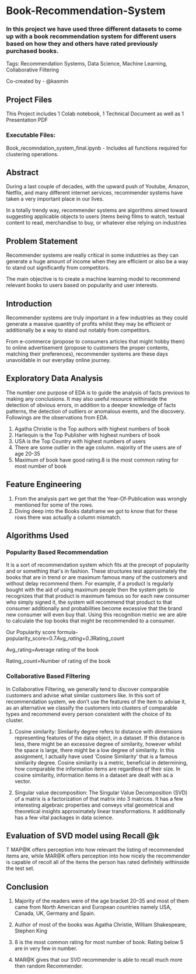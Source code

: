 # Book-Recommendation-System

### In this project we have used three different datasets to come up with a book recommendation system for different users based on how they and others have rated previously purchased books.

Tags: Recommendation Systems, Data Science, Machine Learning, Collaborative Filtering

Co-created by - @kasmin

## Project Files
This Project includes 1 Colab notebook, 1 Technical Document as well as 1 Presentation PDF

### Executable Files:
   Book_recomndation_system_final.ipynb - Includes all functions required for clustering operations.
   


## Abstract
During a last couple of decades, with the upward push of Youtube, Amazon, Netflix, and many different internet services, recommender systems have taken a very important place in our lives. 

   In a totally trendy way, recommender systems are algorithms aimed toward suggesting applicable objects to users (items being films to watch, textual content to read, merchandise to buy, or whatever else relying on industries
   
## Problem Statement
Recommender systems are really critical in some industries as they can generate a  huge amount of income when they are efficient or also be a way to stand out  significantly from competitors. 

The main objective is to create a machine learning model to recommend relevant books to users based on popularity and user interests. 

## Introduction
Recommender systems are truly important in a few industries as they could generate a massive quantity of profits whilst they may be efficient or additionally be a way to stand out notably from competitors.

From e-commerce (propose to consumers articles that might hobby them) to online advertisement (propose to customers the proper contents, matching their preferences), recommender systems are these days unavoidable in our everyday online journey.

## Exploratory Data Analysis
The number one purpose of EDA is to guide the analysis of facts previous to making any conclusions. It may also useful resource withinside the detection of obvious errors, in addition to a deeper knowledge of facts patterns, the detection of outliers or anomalous events, and the discovery. Followings are the observations from EDA.
1) Agatha Christie is the Top authors with highest numbers of book
2) Harlequin is the Top Publisher with highest numbers of book
3) USA is the Top Country with highest numbers of users
4) There are some outlier in the age column. majority of the users are of age 20-35 
5) Maximum of book have good rating.8 is the most common rating for most number of book

## Feature Engineering
1) From the analysis part we get that the Year-Of-Publication was wrongly  mentioned for some of the rows. 
2) Diving deep into the Books dataframe we got to know that for these rows  there was actually a column mismatch. 

## Algorithms Used
### Popularity Based Recommendation
It is a sort of recommendation system which fits at the precept of popularity and or something that's in fashion. These structures test approximately the books that are in trend or are maximum famous many of the customers and without delay recommend them. For example, if a product is regularly bought with the aid of using maximum people then the system gets to recognizes that that product is maximum famous so for each new consumer who simply signed it, the system will recommend that product to that consumer additionally and probabilities become excessive that the brand new consumer will even buy that. Using this recognition metric we are able to calculate the top books that might be recommended to a consumer. 

Our Popularity score formula-
popularity_score=0.7*Avg_rating+0.3*Rating_count 

Avg_rating=Average rating of the book

Rating_count=Number of rating of the book

### Collaborative Based Filtering
In Collaborative Filtering, we generally tend to discover comparable customers and advise what similar customers like. In this sort of recommendation system, we don’t use the features of the item to advise it, as an alternative we classify the customers into clusters of comparable types and recommend every person consistent with the choice of its cluster.

1) Cosine similarity:  Similarity degree refers to distance with dimensions representing features of the data object, in a dataset. If this distance is less, there might be an excessive degree of similarity, however whilst the space is large, there might be a low degree of similarity. In this assignment, I actually have used ‘Cosine Similarity’ that is a famous similarity degree. Cosine similarity is a metric, beneficial in determining, how comparable the information items are regardless of their size. In cosine similarity, information items in a dataset are dealt with as a vector.

2) Singular value decomposition: The Singular Value Decomposition (SVD) of a matrix is a factorization of that matrix into 3 matrices. It has a few interesting algebraic properties and conveys vital geometrical and theoretical insights approximately linear transformations. It additionally has a few vital packages in data science. 

## Evaluation of SVD model using Recall @k 
T MAP@K offers perception into how relevant the listing of recommended items are, while MAR@K offers perception into how nicely the recommender is capable of recoll all of the items the person has rated definitely withinside the test set.

## Conclusion

1) Majority of the readers were of the age bracket 20–35 and most of them came from North  American and European countries namely USA, Canada, UK, Germany and Spain. 

2) Author of most of the books was Agatha Christie, William Shakespeare, Stephen King

3) 8 is the most common rating for most number of book. Rating below 5 are in very few in number. 

4) MAR@K gives  that our SVD recommender is able to recall much more then random Recommender. 

